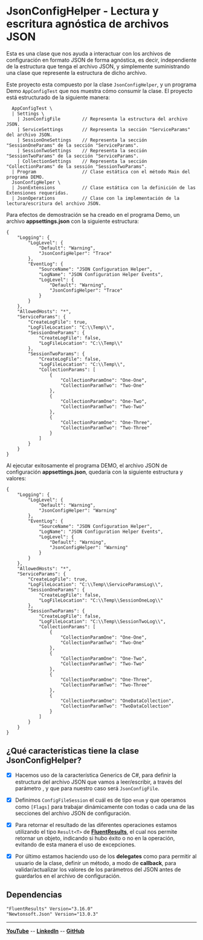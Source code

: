 # JsonConfigHelper - Lectura y escritura agnóstica de archivos JSON

Esta es una clase que nos ayuda a interactuar con los archivos de configuración en formato JSON de forma agnóstica, es decir, independiente de la estructura que tenga el archivo JSON, y simplemente suministrando una clase que represente la estructura de dicho archivo.

Este proyecto esta compuesto por la clase `JsonConfigHelper`, y un programa Demo `AppConfigTest` que nos muestra cómo consumir la clase. El proyecto está estructurado de la siguiente manera:

```
  AppConfigTest \
  | Settings \
    | JsonConfigFile  		// Representa la estructura del archivo JSON.
    | ServiceSettings  		// Representa la sección "ServiceParams" del archivo JSON.
    | SessionOneSettings  	// Representa la sección "SessionOneParams" de la sección "ServiceParams".
    | SessionTwoSettings  	// Representa la sección "SessionTwoParams" de la sección "ServiceParams".
    | CollectionSettings  	// Representa la sección "CollectionParams" de la sessión "SessionTwoParams".
  | Program					// Clase estática con el método Main del programa DEMO.
  JsonConfigHelper \
  | JsonExtensions			// Clase estática con la definición de las Extensiones requeridas.
  | JsonOperations			// Clase con la implementación de la lectura/escritura del archivo JSON.
```

Para efectos de demostración se ha creado en el programa Demo, un archivo **appsettings.json** con la siguiente estructura:

```
{
    "Logging": {
        "LogLevel": {
            "Default": "Warning",
            "JsonConfigHelper": "Trace"
        },
        "EventLog": {
            "SourceName": "JSON Configuration Helper",
            "LogName": "JSON Configuration Helper Events",
            "LogLevel": {
                "Default": "Warning",
                "JsonConfigHelper": "Trace"
            }
        }
    },
    "AllowedHosts": "*",
    "ServiceParams": {
        "CreateLogFile": true,
        "LogFileLocation": "C:\\Temp\\",
        "SessionOneParams": {
            "CreateLogFile": false,
            "LogFileLocation": "C:\\Temp\\"
        },
        "SessionTwoParams": {
            "CreateLogFile": false,
            "LogFileLocation": "C:\\Temp\\",
            "CollectionParams": [
                {
                    "CollectionParamOne": "One-One",
                    "CollectionParamTwo": "Two-One"
                },
                {
                    "CollectionParamOne": "One-Two",
                    "CollectionParamTwo": "Two-Two"
                },
                {
                    "CollectionParamOne": "One-Three",
                    "CollectionParamTwo": "Two-Three"
                }
            ]
        }
    }
}
```

Al ejecutar exitosamente el programa DEMO, el archivo JSON de configuración **appsettings.json**, quedaría con la siguiente estructura y valores:

```
{
    "Logging": {
        "LogLevel": {
            "Default": "Warning",
            "JsonConfigHelper": "Warning"
        },
        "EventLog": {
            "SourceName": "JSON Configuration Helper",
            "LogName": "JSON Configuration Helper Events",
            "LogLevel": {
                "Default": "Warning",
                "JsonConfigHelper": "Warning"
            }
        }
    },
    "AllowedHosts": "*",
    "ServiceParams": {
        "CreateLogFile": true,
        "LogFileLocation": "C:\\Temp\\ServiceParamsLog\\",
        "SessionOneParams": {
            "CreateLogFile": false,
            "LogFileLocation": "C:\\Temp\\SessionOneLog\\"
        },
        "SessionTwoParams": {
            "CreateLogFile": false,
            "LogFileLocation": "C:\\Temp\\SessionTwoLog\\",
            "CollectionParams": [
                {
                    "CollectionParamOne": "One-One",
                    "CollectionParamTwo": "Two-One"
                },
                {
                    "CollectionParamOne": "One-Two",
                    "CollectionParamTwo": "Two-Two"
                },
                {
                    "CollectionParamOne": "One-Three",
                    "CollectionParamTwo": "Two-Three"
                },
                {
                    "CollectionParamOne": "OneDataCollection",
                    "CollectionParamTwo": "TwoDataCollection"
                }
            ]
        }
    }
}
```

## ¿Qué características tiene la clase JsonConfigHelper?

- [x]  Hacemos uso de la característica Generics de C#, para definir la estructura del archivo JSON que vamos a leer/escribir, a través del parámetro <T>, y que para nuestro caso será `JsonConfigFile`.

- [x]  Definimos `ConfigFileSession` el cuál es de tipo `enum` y que operamos como `[Flags]` para trabajar dinámicamente con todas o cada una de las secciones del archivo JSON de configuración.

- [x]  Para retornar el resultado de las diferentes operaciones estamos utilizando el tipo `Result<T>` de [**FluentResults**](https://www.nuget.org/packages/FluentResults), el cual nos permite retornar un objeto, indicando si hubo éxito o no en la operación, evitando de esta manera el uso de excepciones.

- [x]  Por último estamos haciendo uso de los **delegates** como para permitir al usuario de la clase, definir un método, a modo de **callback**, para validar/actualizar los valores de los parámetros del JSON antes de guardarlos en el archivo de configuración.

## Dependencias

```
"FluentResults" Version="3.16.0"
"Newtonsoft.Json" Version="13.0.3"
```

---------

[**YouTube**](https://www.youtube.com/@hectorgomez-backend-dev/featured) -- 
[**LinkedIn**](https://www.linkedin.com/in/hectorgomez-backend-dev/) -- 
[**GitHub**](https://github.com/MoonDoDev/JsonConfigHelper)
